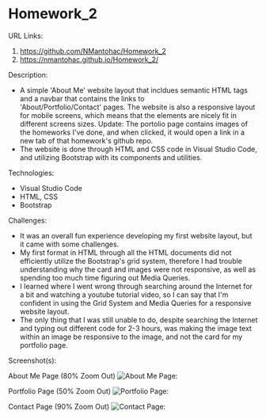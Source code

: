 # Homework_2

URL Links:
  1) https://github.com/NMantohac/Homework_2
  2) https://nmantohac.github.io/Homework_2/
  
Description:
  - A simple 'About Me' website layout that incldues semantic HTML tags and a navbar that contains the links to   
    'About/Portfolio/Contact' pages. The website is also a responsive layout for mobile screens, which means that the elements are
    nicely fit in different screens sizes. Update: The portolio page contains images of the homeworks I've done, and when clicked, it 
    would open a link in a new tab of that homework's github repo.
  - The website is done through HTML and CSS code in Visual Studio Code, and utilizing Bootstrap with its components and utilities.
  
 Technologies:
  - Visual Studio Code
  - HTML, CSS
  - Bootstrap
  
  Challenges:
  - It was an overall fun experience developing my first website layout, but it came with some challenges.
  - My first format in HTML through all the HTML documents did not efficiently utilize the Bootstrap's grid system, therefore I had 
    trouble understanding why the card and images were not responsive, as well as spending too much time figuring out Media Queries.
  - I learned where I went wrong through searching around the Internet for a bit and watching a youtube tutorial video, so I can say
    that I'm confident in using the Grid System and Media Queries for a responsive website layout.
  - The only thing that I was still unable to do, despite searching the Internet and typing out different code for 2-3 hours, was making     the image text within an image be responsive to the image, and not the card for my portfolio page.
      
  Screenshot(s):
  
  About Me Page (80% Zoom Out)
  ![About Me Page:](https://puu.sh/FssRV/05cbb4bf96.png)
  
  Portfolio Page (50% Zoom Out)
  ![Portfolio Page:](https://puu.sh/FssSA/5f82cc040c.png)
  
  Contact Page (90% Zoom Out)
  ![Contact Page:](https://puu.sh/FssTC/a233bc3f8f.png)
  
